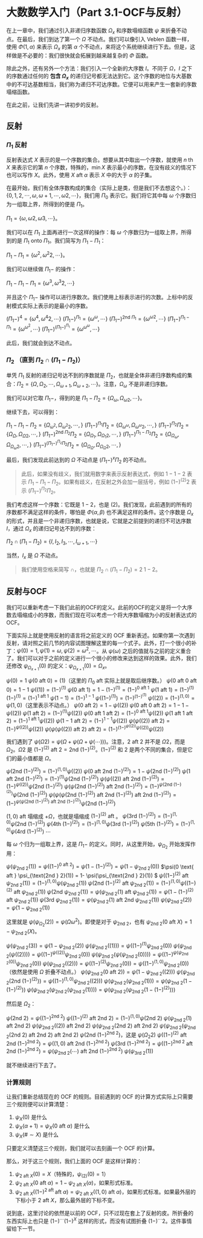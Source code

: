 # 大数数学入门（Part 3.1-OCF与反射）

在上一章中，我们通过引入非递归序数函数 $\Omega_x$ 和序数塌缩函数 $\psi$ 来折叠不动点。在最后，我们到达了第一个 $\Omega$ 不动点。我们可以像引入 Veblen 函数一样，使用 $\Phi(1,\alpha)$ 来表示 $\Omega_x$ 的第 $\alpha$ 个不动点，来将这个系统继续进行下去。但是，这样做是不必要的：我们很快就会拓展到越来越复杂的 $\Phi$ 函数。

除此之外，还有另外一个方法：我们引入一个全新的大序数 $I$。不同于 $\Omega$，$I$ 之下的序数通过任何的 **包含 $\Omega_x$** 的递归记号都无法达到它。这个序数的地位与大基数中的不可达基数相当，我们称为递归不可达序数。它便可以用来产生一套新的序数塌缩函数。

在此之前，让我们先讲一讲初步的反射。

## 反射

### $\Pi_1$ 反射

反射表达式 $X$ 表示的是一个序数的集合。想要从其中取出一个序数，就使用 $n \text{ th } X$ 来表示它的第 $n$ 个序数，特殊的，$\min X$ 表示最小的序数，在没有歧义的情况下也可以写作 $X$。此外，使用 $X \text{ aft } \alpha$ 表示 $X$ 中的大于 $\alpha$ 的子集。

在最开始，我们有全体序数构成的集合（实际上是类，但是我们不去想这个。）：$\{0,1,2,\cdots,\omega,\omega+1, \cdots, \omega2, \cdots\}$，我们用 $\Pi_0$ 表示它。我们将它其中每 $\omega$ 个序数归为一组取上界，所得到的便是 $\Pi_1$。

$\Pi_1 = \{\omega, \omega2, \omega3, \cdots\}$。

我们可以在 $\Pi_1$ 上面再进行一次这样的操作：每 $\omega$ 个序数归为一组取上界，所得到的是 $\Pi_1 \text{ onto } \Pi_1$。我们简写为 $\Pi_1 - \Pi_1$：

$\Pi_1 - \Pi_1 = \{\omega^2, \omega^2 2,\cdots\}$。

我们可以继续做 $\Pi_1 -$ 的操作：

$\Pi_1 - \Pi_1 - \Pi_1 = \{\omega^3, \omega^3 2, \cdots \}$

并且这个 $\Pi_1 -$ 操作可以进行序数次。我们使用上标表示进行的次数。上标中的反射模式实际上表示的是最小的序数。

$(\Pi_1 -)^4 = \{\omega^4, \omega^4 2, \cdots\}$
$(\Pi_1 -)^{\Pi_1} = \{\omega^\omega, \cdots\}$
$(\Pi_1 -)^{\text{2nd }\Pi_1} = \{\omega^{\omega2}, \cdots\}$
$(\Pi_1 -)^{\Pi_1 - \Pi_1} = \{\omega^{\omega^2}, \cdots\}$
$(\Pi_1 -)^{(\Pi_1 -)^{\Pi_1}} = \{\omega^{\omega^\omega}, \cdots\}$

此后，我们就会到达不动点。

### $\Pi_2$ （直到 $\Pi_2 \cap (\Pi_1 - \Pi_2)$）

单凭 $\Pi_1$ 反射的递归记号达不到的序数就是 $\Pi_2$，也就是全体非递归序数构成的集合：$\Pi_2 = \{\Omega, \Omega_2, \cdots, \Omega_{\omega+1}, \Omega_{\omega+2}, \cdots\}$。注意，$\Omega_\omega$ 不是非递归序数。

我们可以对它取 $\Pi_1 -$，得到的是 $\Pi_1 - \Pi_2 = \{\Omega_{\omega}, \Omega_{\omega 2}, \cdots\}$。

继续下去，可以得到：

$\Pi_1 - \Pi_1 - \Pi_2 = \{\Omega_{\omega^2}, \Omega_{\omega^2 2}, \cdots, \}$
$(\Pi_1 - )^{\Pi_1} \Pi_2 = \{\Omega_{\omega^\omega}, \Omega_{\omega^\omega 2}, \cdots, \}$
$(\Pi_1 - )^{\Pi_2} \Pi_2 = \{\Omega_{\Omega}, \Omega_{\Omega 2}, \cdots, \}$
$(\Pi_1 - )^{\text{2nd } \Pi_2} \Pi_2 = \{\Omega_{\Omega_1}, \Omega_{\Omega_1 2}, \cdots, \}$
$(\Pi_1 - )^{\Pi_1 - \Pi_2} \Pi_2 = \{\Omega_{\Omega_\omega}, \Omega_{\Omega_\omega 2}, \cdots, \}$
$(\Pi_1 - )^{(\Pi_1 - )^{\Pi_2} \Pi_2} \Pi_2 = \{\Omega_{\Omega_\Omega}, \Omega_{\Omega_\Omega 2}, \cdots, \}$

最后，我们发现此前达到的 $\Omega$ 不动点是 $(\Pi_1 - )^{x} \Pi_2$ 的不动点。

> 此后，如果没有歧义，我们就用数字来表示反射表达式，例如 $1-1-2$ 表示 $\Pi_1 - \Pi_1 - \Pi_2$。如果有歧义，在反射之外会加一层括号，例如 $(1-)^{(2)} 2$ 表示 $(\Pi_1 - )^{\Pi_2} \Pi_2$。

我们考虑这样一个序数：它既是 $1-2$，也是 $(2)$。我们发现，此前遇到的所有的序数都不满足这样的条件，哪怕是 $\Phi(\alpha, \beta)$ 也不满足这样的条件。这个序数是 $\Omega_x$ 的形式，并且是一个非递归序数，也就是说，它就是之前提到的递归不可达序数 $I$，通过 $\Omega_x$ 的递归记号达不到的序数：

$\Pi_2 \cap (\Pi_1 - \Pi_2) = \{I,I_2,I_3,\cdots, I_{\omega+1}, \cdots\}$

当然，$I_x$ 是 $\Omega$ 不动点。

> 我们使用空格来简写 $\cap$，也就是 $\Pi_2 \cap (\Pi_1 - \Pi_2) = 2 \; 1-2$。

## 反射与OCF

我们可以重新考虑一下我们此前的OCF的定义。此前的OCF的定义是将一个大序数去塌缩成小的序数，而我们现在可以考虑一个将大序数塌缩为小的反射表达式的OCF。

下面实际上就是使用反射的语言将之前定义的 OCF 重新表述。如果你第一次遇到反射，请对照之前几节的内容试图理解这里的每一个式子。此外，打一个很小的补丁：$\psi(0) = 1, \psi(1) = \omega, \psi(2) = \omega^2, \cdots$。从 $\psi(\omega)$ 之后的值就与之前的定义重合了。我们可以对于之前的定义进行一个很小的修改来达到这样的效果。此外，我们还修改 $\psi_{\Omega_{x+1}}(0)$ 的定义：$\psi_{\Omega_{x+1}}(0) = \Omega_x$。

$\psi(0) = 1$
$\psi(0 \text{ aft } 0) = (1)$（这里的 $\Pi_0 \text{ aft }$ 实际上就是取后继序数。）
$\psi(0 \text{ aft } 0 \text{ aft } 0) = 1-1$
$\psi((1)) = (1-)^{(1)}$
$\psi(0 \text{ aft } 1) = 1- (1-)^{(1)} = (1-)^{0 \text{ aft } 1}$
$\psi(1 \text{ aft } 1) = (1-)^{(1)} (1-)^{(1)} = (1-)^{1 \text{ aft } 1}$
$\psi(1-1) = (1-)^{1-1}$
$\psi((1-)^{(1)}) = (1-)^{(1-)^{(1)}}$
$\psi((2)) = (1-)^{(1,0)} = \psi(1,0)$（这里表示不动点。）
$\psi(0 \text{ aft } 2) =  1- \psi((2))$
$\psi(0 \text{ aft } 0 \text{ aft } 2) =  1- 1- \psi((2))$
$\psi(1 \text{ aft } 2) =  (1-)^{(1)}\psi((2))$
$\psi(0 \text{ aft } 1 \text{ aft } 2) =  (1-)^{0 \text{ aft } 1}\psi((2))$
$\psi(1 \text{ aft } 1 \text{ aft } 2) =  (1-)^{1 \text{ aft } 1}\psi((2))$
$\psi(1- 1 \text{ aft } 2) =  (1-)^{1 - 1}\psi((2))$
$\psi(\psi((2)) \text{ aft } 2) =  (1-)^{\psi((2))}\psi((2))$
$\psi(\psi(\psi((2)) \text{ aft } 2) \text{ aft } 2) =  (1-)^{(1-)^{\psi((2))}\psi((2))}\psi((2))$

我们遇到了 $\psi(\Omega2) = \psi(\Omega + \psi(\Omega + \psi(\cdots)))$。注意，$2 \text{ aft } 2$ 并不是 $\Omega 2$，而是 $\Omega_2$。$\Omega 2$ 是 $(1-)^{(2)} \text{ aft } 2 = \text{2nd }(1-)^{(2)}$。$(1-)^{(2)}$ 和 $2$ 是两个不同的集合，但是它们的最小值都是 $\Omega$。

$\psi(\text{2nd }(1-)^{(2)}) = (1-)^{(1,0)}\psi((2))$
$\psi(0 \text{ aft } \text{2nd }(1-)^{(2)}) = 1-\psi(\text{2nd }(1-)^{(2)})$
$\psi(1 \text{ aft } \text{2nd }(1-)^{(2)}) = (1-)^{(1)} \psi(\text{2nd }(1-)^{(2)})$
$\psi(\psi((2)) \text{ aft } \text{2nd }(1-)^{(2)}) = (1-)^{\psi((2)) } \psi(\text{2nd }(1-)^{(2)})$
$\psi(\psi(\text{2nd }(1-)^{(2)}) \text{ aft } \text{2nd }(1-)^{(2)}) = (1-)^{\psi(\text{2nd }(1-)^{(2)}) } \psi(\text{2nd }(1-)^{(2)})$
$\psi(\psi(\psi(\text{2nd }(1-)^{(2)}) \text{ aft } \text{2nd }(1-)^{(2)}) \text{ aft } \text{2nd }(1-)^{(2)}) = (1-)^{\psi(\psi(\text{2nd }(1-)^{(2)}) \text{ aft } \text{2nd }(1-)^{(2)}) } \psi(\text{2nd }(1-)^{(2)})$

$(1,0) \text{ aft }$ 塌缩成 $+\Omega$，也就是塌缩成 $(1-)^{(2)} \text{ aft }$。
$\psi(\text{3rd }(1-)^{(2)}) = (1-)^{(1,0)}\psi(\text{2nd }(1-)^{(2)})$
$\psi(\text{4th }(1-)^{(2)}) = (1-)^{(1,0)}\psi(\text{3rd }(1-)^{(2)})$
$\psi(\text{5th }(1-)^{(2)}) = (1-)^{(1,0)}\psi(\text{4rd }(1-)^{(2)})$
$\cdots$

每 $\omega$ 个归为一组取上界，这是 $\Pi_1-$ 的定义。同时，从这里开始，$\psi_{\Omega_2}$ 开始发挥作用：

$\psi(\psi_{\text{2nd } 2}(1)) = \psi((1-)^{0 \text{ aft } 2}) = \psi(1-(1-)^{(2)}) = \psi(1-\psi_{\text{2nd } 2}(0))$
$\psi(0 \text{ aft } \psi_{\text{2nd } 2}(1)) = 1-  \psi(\psi_{\text{2nd } 2}(1)) $
$\psi((1-)^{(2)} \text{ aft } \psi_{\text{2nd } 2}(1)) = (1-)^{(1,0)} \psi(\psi_{\text{2nd } 2}(1))$
$\psi(\text{2nd } (1-)^{(2)} \text{ aft } \psi_{\text{2nd } 2}(1)) = (1-)^{(1,0)} \psi((1-)^{(2)} \text{ aft } \psi_{\text{2nd } 2}(1))$
$\psi(\text{2nd }\psi_{\text{2nd } 2}(1)) = \psi(\psi_{\text{2nd } 2}(1) \text{ aft } \psi_{\text{2nd } 2}(1)) = \psi(1-(1-)^{(2)} \text{ aft } \psi_{\text{2nd } 2}(1))$
$\psi(\text{3rd }\psi_{\text{2nd } 2}(1)) = \psi(\psi_{\text{2nd } 2}(1) \text{ aft }\text{2nd } \psi_{\text{2nd } 2}(1))$
$\psi(\psi_{\text{2nd } 2}(2)) = \psi(1- \psi_{\text{2nd } 2}(1))$

这里就是 $\psi(\psi_{\Omega_2}(2)) = \psi(\Omega \omega^2)$。即使是对于 $\psi_{\text{2nd } 2}$，也有 $\psi_{\text{2nd } 2}(0 \text{ aft } X) = 1-\psi_{\text{2nd } 2}(X)$。

$\psi(\psi_{\text{2nd } 2}(3)) = \psi(1 - \psi_{\text{2nd } 2}(2))$
$\psi(\psi_{\text{2nd } 2}((1))) = \psi((1-)^{(1)} \psi_{\text{2nd } 2}(0))$
$\psi(\psi_{\text{2nd } 2}(\psi((2)))) = \psi((1-)^{\psi((2))} \psi_{\text{2nd } 2}(0))$
$\psi(\psi_{\text{2nd } 2}(\psi(\psi_{\text{2nd } 2}(0)))) = \psi((1-)^{\psi(\psi_{\text{2nd } 2}(0))} \psi_{\text{2nd } 2}(0))$
$\psi(\psi_{\text{2nd } 2}((2))) = \psi((1-)^{(2)} \psi_{\text{2nd } 2}(0)) = \psi((1-)^{(1,0)} \psi_{\text{2nd } 2}(0))$（依然是使用 $\Omega$ 折叠不动点。）
$\psi(\psi_{\text{2nd } 2}(0 \text{ aft } 2)) = \psi(1 - \psi_{\text{2nd } 2}((2)))$
$\psi(\psi_{\text{2nd } 2}(\text{2nd } (1-)^{(2)})) = \psi((1-)^{(1,0)} \psi_{\text{2nd } 2}((2)))$
$\psi(\psi_{\text{2nd } 2}(\psi_{\text{2nd } 2}(1))) = \psi(\psi_{\text{2nd } 2}(1-(1-)^{(2)}))$
$\psi(\psi_{\text{2nd } 2}(\psi_{\text{2nd } 2}(\psi_{\text{2nd } 2}(1)))) = \psi(\psi_{\text{2nd } 2}(\psi_{\text{2nd } 2}(1-(1-)^{(2)})))$

然后是 $\Omega_2$：

$\psi(\text{2nd } 2) = \psi((1-)^{\text{2nd } 2})$
$\psi((1-)^{(2)} \text{ aft }\text{2nd } 2) = (1-)^{(1,0)} \psi(\text{2nd } 2)$
$\psi(\psi_{\text{2nd }2}(1) \text{ aft }\text{2nd } 2)$
$\psi(\psi_{\text{2nd }2}((2)) \text{ aft }\text{2nd } 2)$
$\psi(\psi_{\text{2nd }2}(\text{2nd }2) \text{ aft }\text{2nd } 2)$
$\psi(\psi_{\text{2nd }2}(\psi_{\text{2nd }2}(\text{2nd }2) \text{ aft }\text{2nd } 2) \text{ aft }\text{2nd } 2)$
$\psi(\text{2nd } (1-)^{\text{2nd }2})$，这是 $\psi(\Omega_2 2)$
$\psi((1-)^{(2)} \text{ aft }\text{2nd } (1-)^{\text{2nd }2}) = \psi((1,0) \text{ aft }\text{2nd } (1-)^{\text{2nd }2})$
$\psi(\text{3rd } (1-)^{\text{2nd }2}) = \psi((1-)^{\text{2nd }2} \text{ aft }\text{2nd } (1-)^{\text{2nd }2}) = \psi(\psi_{\text{2nd } 2}(\cdots) \text{ aft }\text{2nd } (1-)^{\text{2nd }2})$
$\psi(\psi_{\text{3rd 2}}(1))$

就不继续进行下去了。

### 计算规则

让我们重新总结现在的 OCF 的规则。目前遇到的 OCF 的计算方式实际上只需要三个规则便可以计算清楚：

1. $\psi_X(0)$ 是什么
2. $\psi_X(\alpha + 1) = \psi_X(0\text{ aft } \alpha)$ 是什么
3. $\psi_X(\# \sim X)$ 是什么

只要定义清楚这三个规则，我们就可以去刻画一个 OCF 的计算。

那么，对于这三个规则，我们上面的 OCF 是这样计算的：

1. $\psi_{2 \text{ aft }X}(0) = X$（特殊的，$\psi_{(2)}(0) = 1$）
2. $\psi_{2 \text{ aft }X}(0\text{ aft } \alpha) = 1 - \psi_{2 \text{ aft }X}(\alpha)$，如果形式标准。
3. $\psi_{2 \text{ aft }X}((1-)^{2 \text{ aft }} \text{ aft } \alpha) = \psi_{2 \text{ aft }X}((1,0) \text{ aft } \alpha)$，如果形式标准。如果最外层的下标小于 $2 \text{ aft }X$，那么最外层的下标不变。

说到底，这里讨论的依然是以前的 OCF，只不过现在套上了反射的皮。所折叠的东西实际上也只是 $(1-)^\cdots (1-)^X$ 这样的形式，而没有试图折叠 $(1-)^\cdots 2$。这件事情留给下一节。